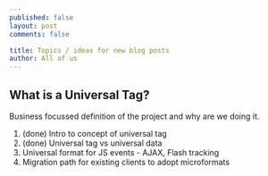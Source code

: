 ```yaml
---
published: false
layout: post
comments: false

title: Topics / ideas for new blog posts
author: All of us
--- 
```


## What is a Universal Tag?

Business focussed definition of the project and why are we doing it.
 1. (done) Intro to concept of universal tag
 2. (done) Universal tag vs universal data
 3. Universal format for JS events - AJAX, Flash tracking
 4. Migration path for existing clients to adopt microformats

